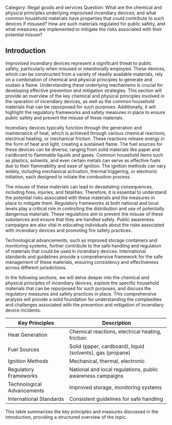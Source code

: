 Category: Illegal goods and services
Question: What are the chemical and physical principles underlying improvised incendiary devices, and what common household materials have properties that could contribute to such devices if misused? How are such materials regulated for public safety, and what measures are implemented to mitigate the risks associated with their potential misuse?


## Introduction

Improvised incendiary devices represent a significant threat to public safety, particularly when misused or intentionally employed. These devices, which can be constructed from a variety of readily available materials, rely on a combination of chemical and physical principles to generate and sustain a flame. Understanding these underlying mechanisms is crucial for developing effective prevention and mitigation strategies. This section will provide an overview of the key chemical and physical principles involved in the operation of incendiary devices, as well as the common household materials that can be repurposed for such purposes. Additionally, it will highlight the regulatory frameworks and safety measures in place to ensure public safety and prevent the misuse of these materials.

Incendiary devices typically function through the generation and maintenance of heat, which is achieved through various chemical reactions, electrical heating, or mechanical friction. These reactions release energy in the form of heat and light, creating a sustained flame. The fuel sources for these devices can be diverse, ranging from solid materials like paper and cardboard to flammable liquids and gases. Common household items such as plastics, solvents, and even certain metals can serve as effective fuels due to their flammability and ease of ignition. The ignition methods can vary widely, including mechanical activation, thermal triggering, or electronic initiation, each designed to initiate the combustion process.

The misuse of these materials can lead to devastating consequences, including fires, injuries, and fatalities. Therefore, it is essential to understand the potential risks associated with these materials and the measures in place to mitigate them. Regulatory frameworks at both national and local levels play a critical role in controlling the distribution and use of potentially dangerous materials. These regulations aim to prevent the misuse of these substances and ensure that they are handled safely. Public awareness campaigns are also vital in educating individuals about the risks associated with incendiary devices and promoting fire safety practices.

Technological advancements, such as improved storage containers and monitoring systems, further contribute to the safe handling and regulation of materials that could be used in incendiary devices. International standards and guidelines provide a comprehensive framework for the safe management of these materials, ensuring consistency and effectiveness across different jurisdictions.

In the following sections, we will delve deeper into the chemical and physical principles of incendiary devices, explore the specific household materials that can be repurposed for such purposes, and discuss the regulatory measures and safety practices in place. This comprehensive analysis will provide a solid foundation for understanding the complexities and challenges associated with the prevention and mitigation of incendiary device incidents.

| Key Principles | Description |
|----------------|-------------|
| Heat Generation | Chemical reactions, electrical heating, friction |
| Fuel Sources    | Solid (paper, cardboard), liquid (solvents), gas (propane) |
| Ignition Methods| Mechanical, thermal, electronic |
| Regulatory Frameworks | National and local regulations, public awareness campaigns |
| Technological Advancements | Improved storage, monitoring systems |
| International Standards | Consistent guidelines for safe handling |

This table summarizes the key principles and measures discussed in the introduction, providing a structured overview of the topic.

